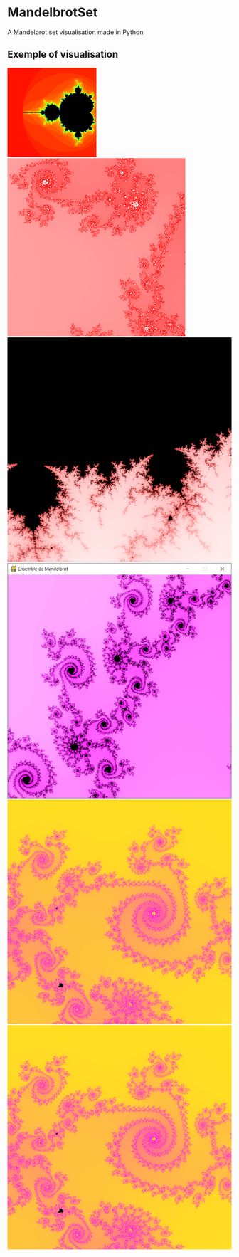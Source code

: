 # MandelbrotSet
 A Mandelbrot set visualisation made in Python
 
 ## Exemple of visualisation
 
<img id="image" src="Main.png" />

<img id="image" src="Example1.png" />

<img id="image" src="Example2.png" />

<img id="image" src="Example3.png" />

<img id="image" src="Example4.png" />
 
<img id="image" src="Example4.png" />
